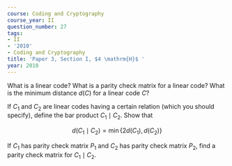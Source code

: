 ```yaml
---
course: Coding and Cryptography
course_year: II
question_number: 27
tags:
- II
- '2010'
- Coding and Cryptography
title: 'Paper 3, Section I, $4 \mathrm{H}$ '
year: 2010
---
```




What is a linear code? What is a parity check matrix for a linear code? What is the minimum distance $d(C)$ for a linear code $C ?$

If $C_{1}$ and $C_{2}$ are linear codes having a certain relation (which you should specify), define the bar product $C_{1} \mid C_{2}$. Show that

$$d\left(C_{1} \mid C_{2}\right)=\min \left\{2 d\left(C_{1}\right), d\left(C_{2}\right)\right\}$$

If $C_{1}$ has parity check matrix $P_{1}$ and $C_{2}$ has parity check matrix $P_{2}$, find a parity check matrix for $C_{1} \mid C_{2}$.